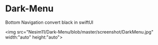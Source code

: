 # Dark-Menu
Bottom Navigation convert black in swiftUI

<img src="Nesim11/Dark-Menu/blob/master/screenshot/DarkMenu.jpg" width:"auto" height:"auto">
